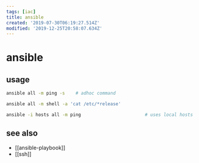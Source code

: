 ```yaml
---
tags: [iac]
title: ansible
created: '2019-07-30T06:19:27.514Z'
modified: '2019-12-25T20:58:07.634Z'
---
```


# ansible

## usage
```sh
ansible all -m ping -s    # adhoc command

ansible all -m shell -a 'cat /etc/*release'

ansible -i hosts all -m ping                        # uses local hosts file
```

## see also
- [[ansible-playbook]]
- [[ssh]]
